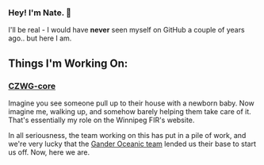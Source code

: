 ### Hey! I'm Nate. 👋

I'll be real - I would have <b>never</b> seen myself on GitHub a couple of years ago.. but here I am.

<h2>Things I'm Working On:</h2>

### [CZWG-core](https://github.com/winnipegfir/CZWG-core)
Imagine you see someone pull up to their house with a newborn baby. Now imagine me, walking up, and somehow barely helping them take care of it. That's essentially my role on the Winnipeg FIR's website. 

In all seriousness, the team working on this has put in a pile of work, and we're very lucky that the [Gander Oceanic team](https://ganderoceanic.com) lended us their base to start us off. Now, here we are.
